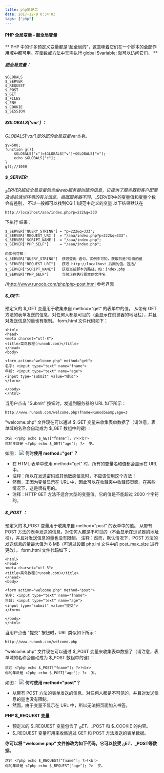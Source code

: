 ```yaml
---
title: php笔记二
date: 2017-12-8 8:34:03
tags: ["php"]
---
```

#### PHP 全局变量 - 超全局变量
**
PHP 中的许多预定义变量都是“超全局的”，这意味着它们在一个脚本的全部作用域中都可用。在函数或方法中无需执行 global $variable; 就可以访问它们。
**
##### 超全局变量：
```
$GLOBALS
$_SERVER
$_REQUEST
$_POST
$_GET
$_FILES
$_ENV
$_COOKIE
$_SESSION
```
##### $GLOBALS['var'] ：
$GLOBALS['var'] 是外部的全局变量$var本身。
```
$v=500;
function g(){
    $GLOBALS["c"]=$GLOBALS["v"]+$GLOBALS["v"];
    echo $GLOBALS["c"];
}
g();//1000
```
##### $_SERVER:
 $_SERVER超级全局变量包含由web服务器创建的信息，它提供了服务器和客户配置及当前请求环境的有关信息。根据服务器不同，$_SERVER中的变量值和变量个数会有差别，
 不过一般都可以找到CGI1.1规范中定义的变量
以下结果默认在 
```
http://localhost/aaa/index.php?p=222&q=333 
```
下执行
结果：
```
$_SERVER['QUERY_STRING'] = "p=222&q=333";
$_SERVER['REQUEST_URI']  = "/aaa/index.php?p=222&q=333";
$_SERVER['SCRIPT_NAME']  = "/aaa/index.php";
$_SERVER['PHP_SELF']     = "/aaa/index.php";

由实例可知：
$_SERVER["QUERY_STRING"]  获取查询 语句，实例中可知，获取的是?后面的值
$_SERVER["REQUEST_URI"]   获取 http://localhost 后面的值，包括/
$_SERVER["SCRIPT_NAME"]   获取当前脚本的路径，如：index.php
$_SERVER["PHP_SELF"]      当前正在执行脚本的文件名
```
//http://www.runoob.com/php/php-post.html  参考界面
##### $_GET:
预定义的 $_GET 变量用于收集来自 method="get" 的表单中的值。
从带有 GET 方法的表单发送的信息，对任何人都是可见的（会显示在浏览器的地址栏），并且对发送信息的量也有限制。
form.html 文件代码如下：
```
<html>
<head>
<meta charset="utf-8">
<title>菜鸟教程(runoob.com)</title>
</head>
<body>

<form action="welcome.php" method="get">
名字: <input type="text" name="fname">
年龄: <input type="text" name="age">
<input type="submit" value="提交">
</form>

</body>
</html>
```
当用户点击 "Submit" 按钮时，发送到服务器的 URL 如下所示：
```
http://www.runoob.com/welcome.php?fname=Runoob&amp;age=3
```
"welcome.php" 文件现在可以通过 $_GET 变量来收集表单数据了（请注意，表单域的名称会自动成为 $_GET 数组中的键）：
```
欢迎 <?php echo $_GET["fname"]; ?>!<br>
你的年龄是 <?php echo $_GET["age"]; ?>  岁。
```
如图：
![](http://www.runoob.com/wp-content/uploads/2013/08/form2.gif)
**何时使用 method="get"？**
- 在 HTML 表单中使用 method="get" 时，所有的变量名和值都会显示在 URL 中。
- 注释：所以在发送密码或其他敏感信息时，不应该使用这个方法！
- 然而，正因为变量显示在 URL 中，因此可以在收藏夹中收藏该页面。在某些情况下，这是很有用的。
- 注释：HTTP GET 方法不适合大型的变量值。它的值是不能超过 2000 个字符的。

##### $_POST ：
预定义的 $_POST 变量用于收集来自 method="post" 的表单中的值。
从带有 POST 方法的表单发送的信息，对任何人都是不可见的（不会显示在浏览器的地址栏），并且对发送信息的量也没有限制。
注释：然而，默认情况下，POST 方法的发送信息的量最大值为 8 MB（可通过设置 php.ini 文件中的 post_max_size 进行更改）。
form.html 文件代码如下：
```
<html>
<head>
<meta charset="utf-8">
<title>菜鸟教程(runoob.com)</title>
</head>
<body>

<form action="welcome.php" method="post">
名字: <input type="text" name="fname">
年龄: <input type="text" name="age">
<input type="submit" value="提交">
</form>

</body>
</html>
```
当用户点击 "提交" 按钮时，URL 类似如下所示：
```
http://www.runoob.com/welcome.php
```
"welcome.php" 文件现在可以通过 $_POST 变量来收集表单数据了（请注意，表单域的名称会自动成为 $_POST 数组中的键）：
```
欢迎 <?php echo $_POST["fname"]; ?>!<br>
你的年龄是 <?php echo $_POST["age"]; ?>  岁。
```
如图：
![](http://www.runoob.com/wp-content/uploads/2013/08/form1.gif)
**何时使用 method="post"？**
- 从带有 POST 方法的表单发送的信息，对任何人都是不可见的，并且对发送信息的量也没有限制。
- 然而，由于变量不显示在 URL 中，所以无法把页面加入书签。

**PHP $_REQUEST 变量**
- 预定义的 $_REQUEST 变量包含了 $_GET、$_POST 和 $_COOKIE 的内容。
- $_REQUEST 变量可用来收集通过 GET 和 POST 方法发送的表单数据。

**你可以将 "welcome.php" 文件修改为如下代码，它可以接受 $_GET、$_POST等数据。**
```
欢迎 <?php echo $_REQUEST["fname"]; ?>!<br>
你的年龄是 <?php echo $_REQUEST["age"]; ?>  岁。
```